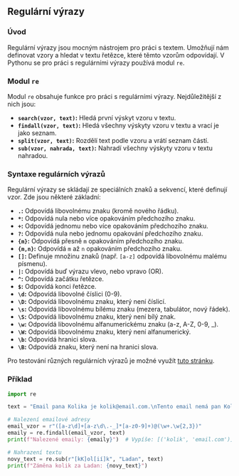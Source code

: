 ## Regulární výrazy

### Úvod

Regulární výrazy jsou mocným nástrojem pro práci s textem. Umožňují nám definovat vzory a hledat v textu řetězce, které těmto vzorům odpovídají. V Pythonu se pro práci s regulárními výrazy používá modul `re`.

### Modul `re`

Modul `re` obsahuje funkce pro práci s regulárními výrazy. Nejdůležitější z nich jsou:

* **`search(vzor, text)`:**  Hledá první výskyt vzoru v textu.
* **`findall(vzor, text)`:**  Hledá všechny výskyty vzoru v textu a vrací je jako seznam.
* **`split(vzor, text)`:**  Rozdělí text podle vzoru a vrátí seznam částí.
* **`sub(vzor, nahrada, text)`:**  Nahradí všechny výskyty vzoru v textu nahradou.

### Syntaxe regulárních výrazů

Regulární výrazy se skládají ze speciálních znaků a sekvencí, které definují vzor. Zde jsou některé základní:

* **`.`:**  Odpovídá libovolnému znaku (kromě nového řádku).
* **`*`:**  Odpovídá nula nebo více opakováním předchozího znaku.
* **`+`:**  Odpovídá jednomu nebo více opakováním předchozího znaku.
* **`?`:**  Odpovídá nula nebo jednomu opakování předchozího znaku.
* **`{m}`:**  Odpovídá přesně `m` opakováním předchozího znaku.
* **`{m,n}`:** Odpovídá `m` až `n` opakováním předchozího znaku.
* **`[]`:**  Definuje množinu znaků (např. `[a-z]` odpovídá libovolnému malému písmenu).
* **`|`:**  Odpovídá buď výrazu vlevo, nebo vpravo (OR).
* **`^`:**  Odpovídá začátku řetězce.
* **`$`:**  Odpovídá konci řetězce.
* **`\d`:**  Odpovídá libovolné číslici (0-9).
* **`\D`:**  Odpovídá libovolnému znaku, který není číslicí.
* **`\s`:**  Odpovídá libovolnému bílému znaku (mezera, tabulátor, nový řádek).
* **`\S`:**  Odpovídá libovolnému znaku, který není bílý znak.
* **`\w`:**  Odpovídá libovolnému alfanumerickému znaku (a-z, A-Z, 0-9, _).
* **`\W`:**  Odpovídá libovolnému znaku, který není alfanumerický.
* **`\b`:**  Odpovídá hranici slova.
* **`\B`:**  Odpovídá znaku, který není na hranici slova.

Pro testování různých regulárních výrazů je možné využít [tuto stránku](https://regex101.com/).

### Příklad

```python
import re

text = "Email pana Kolika je kolik@email.com.\nTento email nemá pan Kolík již 5 let."

# Nalezení emailové adresy
email_vzor = r"([a-z\d]+[a-z\d\.-_]*[a-z0-9]+)@(\w+.\w{2,3})"
emaily = re.findall(email_vzor, text)
print(f"Nalezené emaily: {emaily}")  # Vypíše: [('kolik', 'email.com')]

# Nahrazení textu
novy_text = re.sub(r"[kK]ol[ií]k", "Ladan", text)
print(f"Záměna kolik za Ladan: {novy_text}")
```

